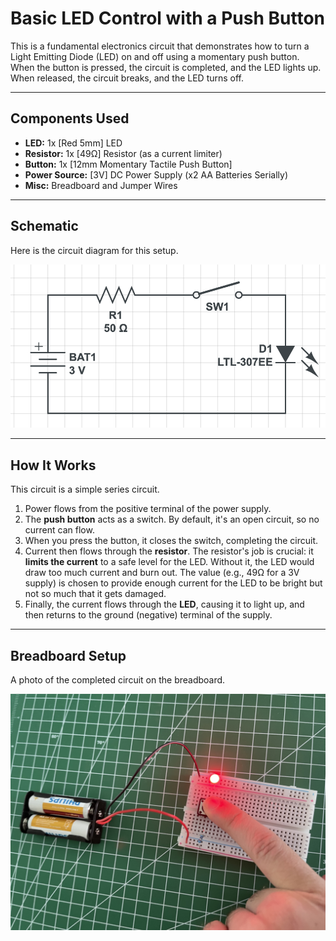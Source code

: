 # Basic LED Control with a Push Button

This is a fundamental electronics circuit that demonstrates how to turn a Light Emitting Diode (LED) on and off using a momentary push button. When the button is pressed, the circuit is completed, and the LED lights up. When released, the circuit breaks, and the LED turns off.

---

## Components Used

* **LED:** 1x [Red 5mm] LED
* **Resistor:** 1x [49Ω] Resistor (as a current limiter)
* **Button:** 1x [12mm Momentary Tactile Push Button]
* **Power Source:** [3V] DC Power Supply (x2 AA Batteries Serially)
* **Misc:** Breadboard and Jumper Wires

---

## Schematic

Here is the circuit diagram for this setup.

![Schematic for LED control](./schematic.png)

---

## How It Works

This circuit is a simple series circuit.

1.  Power flows from the positive terminal of the power supply.
2.  The **push button** acts as a switch. By default, it's an open circuit, so no current can flow.
3.  When you press the button, it closes the switch, completing the circuit.
4.  Current then flows through the **resistor**. The resistor's job is crucial: it **limits the current** to a safe level for the LED. Without it, the LED would draw too much current and burn out. The value (e.g., 49Ω for a 3V supply) is chosen to provide enough current for the LED to be bright but not so much that it gets damaged.
5.  Finally, the current flows through the **LED**, causing it to light up, and then returns to the ground (negative) terminal of the supply.

---

## Breadboard Setup

A photo of the completed circuit on the breadboard.

![Photo of the working circuit](./photo.jpeg)
